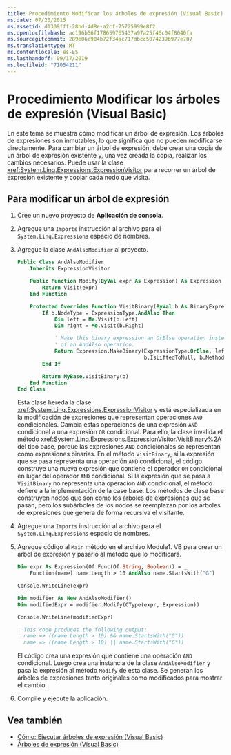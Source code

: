 ```yaml
---
title: Procedimiento Modificar los árboles de expresión (Visual Basic)
ms.date: 07/20/2015
ms.assetid: d1309fff-28bd-4d8e-a2cf-75725999e8f2
ms.openlocfilehash: ac196b56f178659765437a97a25f46c04f8040fa
ms.sourcegitcommit: 289e06e904b72f34ac717dbcc5074239b977e707
ms.translationtype: MT
ms.contentlocale: es-ES
ms.lasthandoff: 09/17/2019
ms.locfileid: "71054211"
---
```

# <a name="how-to-modify-expression-trees-visual-basic"></a>Procedimiento Modificar los árboles de expresión (Visual Basic)

En este tema se muestra cómo modificar un árbol de expresión. Los árboles de expresiones son inmutables, lo que significa que no pueden modificarse directamente. Para cambiar un árbol de expresión, debe crear una copia de un árbol de expresión existente y, una vez creada la copia, realizar los cambios necesarios. Puede usar la clase <xref:System.Linq.Expressions.ExpressionVisitor> para recorrer un árbol de expresión existente y copiar cada nodo que visita.

## <a name="to-modify-an-expression-tree"></a>Para modificar un árbol de expresión

1. Cree un nuevo proyecto de **Aplicación de consola**.

2. Agregue una `Imports` instrucción al archivo para el `System.Linq.Expressions` espacio de nombres.

3. Agregue la clase `AndAlsoModifier` al proyecto.

    ```vb
    Public Class AndAlsoModifier
        Inherits ExpressionVisitor

        Public Function Modify(ByVal expr As Expression) As Expression
            Return Visit(expr)
        End Function

        Protected Overrides Function VisitBinary(ByVal b As BinaryExpression) As Expression
            If b.NodeType = ExpressionType.AndAlso Then
                Dim left = Me.Visit(b.Left)
                Dim right = Me.Visit(b.Right)

                ' Make this binary expression an OrElse operation instead
                ' of an AndAlso operation.
                Return Expression.MakeBinary(ExpressionType.OrElse, left, right, _
                                             b.IsLiftedToNull, b.Method)
            End If

            Return MyBase.VisitBinary(b)
        End Function
    End Class
    ```

    Esta clase hereda la clase <xref:System.Linq.Expressions.ExpressionVisitor> y está especializada en la modificación de expresiones que representan operaciones `AND` condicionales. Cambia estas operaciones de una expresión `AND` condicional a una expresión `OR` condicional. Para ello, la clase invalida el método <xref:System.Linq.Expressions.ExpressionVisitor.VisitBinary%2A> del tipo base, porque las expresiones `AND` condicionales se representan como expresiones binarias. En el método `VisitBinary`, si la expresión que se pasa representa una operación `AND` condicional, el código construye una nueva expresión que contiene el operador `OR` condicional en lugar del operador `AND` condicional. Si la expresión que se pasa a `VisitBinary` no representa una operación `AND` condicional, el método defiere a la implementación de la case base. Los métodos de clase base construyen nodos que son como los árboles de expresiones que se pasan, pero los subárboles de los nodos se reemplazan por los árboles de expresiones que genera de forma recursiva el visitante.

4. Agregue una `Imports` instrucción al archivo para el `System.Linq.Expressions` espacio de nombres.

5. Agregue código al `Main` método en el archivo Module1. VB para crear un árbol de expresión y pasarlo al método que lo modificará.

    ```vb
    Dim expr As Expression(Of Func(Of String, Boolean)) = _
        Function(name) name.Length > 10 AndAlso name.StartsWith("G")

    Console.WriteLine(expr)

    Dim modifier As New AndAlsoModifier()
    Dim modifiedExpr = modifier.Modify(CType(expr, Expression))

    Console.WriteLine(modifiedExpr)

    ' This code produces the following output:
    ' name => ((name.Length > 10) && name.StartsWith("G"))
    ' name => ((name.Length > 10) || name.StartsWith("G"))
    ```

    El código crea una expresión que contiene una operación `AND` condicional. Luego crea una instancia de la clase `AndAlsoModifier` y pasa la expresión al método `Modify` de esta clase. Se generan los árboles de expresiones tanto originales como modificados para mostrar el cambio.

6. Compile y ejecute la aplicación.

## <a name="see-also"></a>Vea también

- [Cómo: Ejecutar árboles de expresión (Visual Basic)](../../../../visual-basic/programming-guide/concepts/expression-trees/how-to-execute-expression-trees.md)
- [Árboles de expresión (Visual Basic)](../../../../visual-basic/programming-guide/concepts/expression-trees/index.md)
